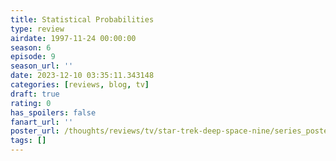 ```yaml
---
title: Statistical Probabilities
type: review
airdate: 1997-11-24 00:00:00
season: 6
episode: 9
season_url: ''
date: 2023-12-10 03:35:11.343148
categories: [reviews, blog, tv]
draft: true
rating: 0
has_spoilers: false
fanart_url: ''
poster_url: /thoughts/reviews/tv/star-trek-deep-space-nine/series_poster.jpg
tags: []
---
```


